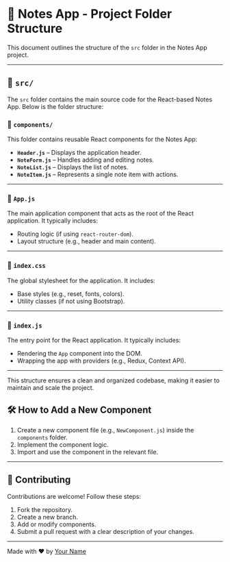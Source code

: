 # 📝 Notes App - Project Folder Structure

This document outlines the structure of the `src` folder in the Notes App project.

---

## 📁 `src/`
The `src` folder contains the main source code for the React-based Notes App. Below is the folder structure:

### 📂 `components/`
This folder contains reusable React components for the Notes App:
- **`Header.js`** – Displays the application header.
- **`NoteForm.js`** – Handles adding and editing notes.
- **`NoteList.js`** – Displays the list of notes.
- **`NoteItem.js`** – Represents a single note item with actions.

---

### 📄 `App.js`
The main application component that acts as the root of the React application. It typically includes:
- Routing logic (if using `react-router-dom`).
- Layout structure (e.g., header and main content).

---

### 📄 `index.css`
The global stylesheet for the application. It includes:
- Base styles (e.g., reset, fonts, colors).
- Utility classes (if not using Bootstrap).

---

### 📄 `index.js`
The entry point for the React application. It typically includes:
- Rendering the `App` component into the DOM.
- Wrapping the app with providers (e.g., Redux, Context API).

---

This structure ensures a clean and organized codebase, making it easier to maintain and scale the project.

## 🛠️ How to Add a New Component
1. Create a new component file (e.g., `NewComponent.js`) inside the `components` folder.
2. Implement the component logic.
3. Import and use the component in the relevant file.

---

## 🤝 Contributing
Contributions are welcome! Follow these steps:
1. Fork the repository.
2. Create a new branch.
3. Add or modify components.
4. Submit a pull request with a clear description of your changes.

---

Made with ❤️ by [Your Name](https://github.com/SanjarYusupjonov)
